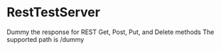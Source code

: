 # RestTestServer
Dummy the response for REST Get, Post, Put, and Delete methods
The supported path is /dummy

